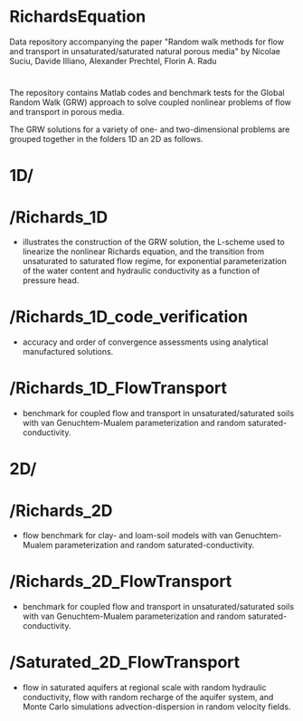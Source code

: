 # RichardsEquation
Data repository accompanying the paper "Random walk methods for flow and transport in unsaturated/saturated natural porous media" by Nicolae Suciu, Davide Illiano, Alexander Prechtel, Florin A. Radu
# #
The repository contains Matlab codes and benchmark tests for the Global Random Walk (GRW) approach to solve coupled nonlinear problems of flow and transport in porous media.

The GRW solutions for a variety of one- and two-dimensional problems are grouped together in the folders 1D an 2D as follows.
#
# 1D/
# /Richards_1D
- illustrates the construction of the GRW solution, the L-scheme used to linearize the nonlinear Richards equation, and the transition from unsaturated to saturated flow regime, for exponential parameterization of the water content and hydraulic conductivity as a function of pressure head.
# /Richards_1D_code_verification
- accuracy and order of convergence assessments using analytical manufactured solutions.
# /Richards_1D_FlowTransport
- benchmark for coupled flow and transport in unsaturated/saturated soils with van Genuchtem-Mualem parameterization and random saturated-conductivity.
#
# 2D/
# /Richards_2D
- flow benchmark for clay- and loam-soil models with van Genuchtem-Mualem parameterization and random saturated-conductivity.
# /Richards_2D_FlowTransport
- benchmark for coupled flow and transport in unsaturated/saturated soils with van Genuchtem-Mualem parameterization and random saturated-conductivity.
# /Saturated_2D_FlowTransport
- flow in saturated aquifers at regional scale with random hydraulic conductivity, flow with random recharge of the aquifer system, and Monte Carlo simulations advection-dispersion in random velocity fields.
